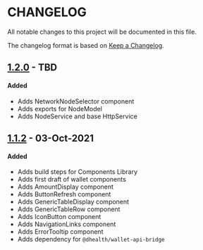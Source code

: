 # CHANGELOG
All notable changes to this project will be documented in this file.

The changelog format is based on [Keep a Changelog](https://keepachangelog.com/en/1.0.0/).

## [1.2.0][1.2.0] - TBD

#### Added

- Adds NetworkNodeSelector component
- Adds exports for NodeModel
- Adds NodeService and base HttpService

## [1.1.2][1.1.2] - 03-Oct-2021

#### Added

- Adds build steps for Components Library
- Adds first draft of wallet components
- Adds AmountDisplay component
- Adds ButtonRefresh component
- Adds GenericTableDisplay component
- Adds GenericTableRow component
- Adds IconButton component
- Adds NavigationLinks component
- Adds ErrorTooltip component
- Adds dependency for `@dhealth/wallet-api-bridge`

[1.2.0]: https://github.com/dhealthproject/dhealth-wallet-components/compare/v1.1.2...v1.2.0
[1.1.2]: https://github.com/dhealthproject/dhealth-wallet-components/releases/tag/v1.1.2


